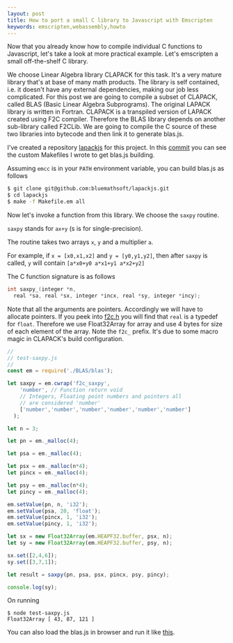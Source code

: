 ```yaml
---
layout: post
title: How to port a small C library to Javascript with Emscripten
keywords: emscripten,webassembly,howto
---
```


Now that you already know how to compile individual C functions to Javascript, let's take a look at more practical example. Let's emscripten a small off-the-shelf C library.

We choose Linear Algebra library CLAPACK for this task. It's a very mature library that's at base of many math products. The library is self contained, i.e. it doesn't have any external dependencies, making our job less complicated. For this post we are going to compile a subset of CLAPACK, called BLAS (Basic Linear Algebra Subprograms). The original LAPACK library is written in Fortran. CLAPACK is a transpiled version of LAPACK created using F2C compiler. Therefore the BLAS library depends on another sub-library called F2CLib. We are going to compile the C source of these two libraries into bytecode and then link it to generate blas.js.

I've created a repository [lapackjs](https://github.com/bluemathsoft/lapackjs) for this project. In this [commit](https://github.com/bluemathsoft/lapackjs/commit/920b0f6dda69a7afd966e36712e3685d8a9f2979) you can see the custom Makefiles I wrote to get blas.js building.

Assuming `emcc` is in your `PATH` environment variable, you can build blas.js as follows

``` bash
$ git clone git@github.com:bluemathsoft/lapackjs.git
$ cd lapackjs
$ make -f Makefile.em all
```

Now let's invoke a function from this library. We choose the `saxpy` routine.

`saxpy` stands for `ax+y` (s is for single-precision).

The routine takes two arrays `x`, `y` and a multiplier `a`.

For example, if `x = [x0,x1,x2]` and `y = [y0,y1,y2]`, then after `saxpy` is called, `y` will contain `[a*x0+y0 a*x1+y1 a*x2+y2]`

The C function signature is as follows

``` c
int saxpy_(integer *n,
  real *sa, real *sx, integer *incx, real *sy, integer *incy);
```

Note that all the arguments are pointers. Accordingly we will have to allocate pointers. If you peek into [f2c.h](https://github.com/bluemathsoft/lapackjs/blob/master/INCLUDE/f2c.h) you will find that `real` is a typedef for `float`. Therefore we use Float32Array for array and use 4 bytes for size of each element of the array. Note the `f2c_` prefix. It's due to some macro magic in CLAPACK's build configuration.

``` javascript
//
// test-saxpy.js
//
const em = require('./BLAS/blas');

let saxpy = em.cwrap('f2c_saxpy',
    'number', // Function return void
    // Integers, Floating point numbers and pointers all
    // are considered 'number'
    ['number','number','number','number','number','number']
  );

let n = 3;

let pn = em._malloc(4);

let psa = em._malloc(4);

let psx = em._malloc(n*4);
let pincx = em._malloc(4);

let psy = em._malloc(n*4);
let pincy = em._malloc(4);

em.setValue(pn, n, 'i32');
em.setValue(psa, 20, 'float');
em.setValue(pincx, 1, 'i32');
em.setValue(pincy, 1, 'i32');

let sx = new Float32Array(em.HEAPF32.buffer, psx, n);
let sy = new Float32Array(em.HEAPF32.buffer, psy, n);

sx.set([2,4,6]);
sy.set([3,7,1]);

let result = saxpy(pn, psa, psx, pincx, psy, pincy);

console.log(sy);
```

On running
```
$ node test-saxpy.js
Float32Array [ 43, 87, 121 ]
```

You can also load the blas.js in browser and run it like [this](https://github.com/bluemathsoft/lapackjs/blob/master/test-saxpy.html).
